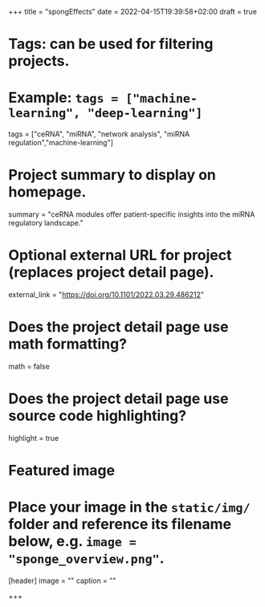 +++
title = "spongEffects"
date = 2022-04-15T19:39:58+02:00
draft = true

# Tags: can be used for filtering projects.
# Example: `tags = ["machine-learning", "deep-learning"]`
tags = ["ceRNA", "miRNA", "network analysis", "miRNA regulation","machine-learning"]

# Project summary to display on homepage.
summary = "ceRNA modules offer patient-specific insights into the miRNA regulatory landscape."

# Optional external URL for project (replaces project detail page).
external_link = "https://doi.org/10.1101/2022.03.29.486212"

# Does the project detail page use math formatting?
math = false

# Does the project detail page use source code highlighting?
highlight = true

# Featured image
# Place your image in the `static/img/` folder and reference its filename below, e.g. `image = "sponge_overview.png"`.
[header]
image = ""
caption = ""

+++
